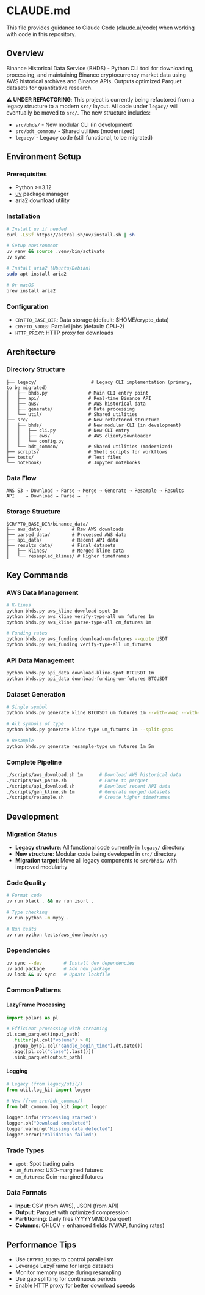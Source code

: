 # CLAUDE.md

This file provides guidance to Claude Code (claude.ai/code) when working with code in this repository.

## Overview

Binance Historical Data Service (BHDS) - Python CLI tool for downloading, processing, and maintaining Binance cryptocurrency market data using AWS historical archives and Binance APIs. Outputs optimized Parquet datasets for quantitative research.

**⚠️ UNDER REFACTORING**: This project is currently being refactored from a legacy structure to a modern `src/` layout. All code under `legacy/` will eventually be moved to `src/`. The new structure includes:
- `src/bhds/` - New modular CLI (in development)
- `src/bdt_common/` - Shared utilities (modernized)
- `legacy/` - Legacy code (still functional, to be migrated)

## Environment Setup

### Prerequisites
- Python >=3.12
- [uv](https://docs.astral.sh/uv/) package manager
- aria2 download utility

### Installation
```bash
# Install uv if needed
curl -LsSf https://astral.sh/uv/install.sh | sh

# Setup environment
uv venv && source .venv/bin/activate
uv sync

# Install aria2 (Ubuntu/Debian)
sudo apt install aria2

# Or macOS
brew install aria2
```

### Configuration
- `CRYPTO_BASE_DIR`: Data storage (default: $HOME/crypto_data)
- `CRYPTO_NJOBS`: Parallel jobs (default: CPU-2)
- `HTTP_PROXY`: HTTP proxy for downloads

## Architecture

### Directory Structure
```
├── legacy/                    # Legacy CLI implementation (primary, to be migrated)
│   ├── bhds.py               # Main CLI entry point
│   ├── api/                  # Real-time Binance API
│   ├── aws/                  # AWS historical data
│   ├── generate/             # Data processing
│   └── util/                 # Shared utilities
├── src/                      # New refactored structure
│   ├── bhds/                 # New modular CLI (in development)
│   │   ├── cli.py            # New CLI entry
│   │   ├── aws/              # AWS client/downloader
│   │   └── config.py
│   └── bdt_common/           # Shared utilities (modernized)
├── scripts/                  # Shell scripts for workflows
├── tests/                    # Test files
└── notebook/                 # Jupyter notebooks
```

### Data Flow
```
AWS S3 → Download → Parse → Merge → Generate → Resample → Results
API    → Download → Parse →  ↑
```

### Storage Structure
```
$CRYPTO_BASE_DIR/binance_data/
├── aws_data/           # Raw AWS downloads
├── parsed_data/        # Processed AWS data
├── api_data/           # Recent API data
├── results_data/       # Final datasets
│   ├── klines/         # Merged kline data
│   └── resampled_klines/ # Higher timeframes
```

## Key Commands

### AWS Data Management
```bash
# K-lines
python bhds.py aws_kline download-spot 1m
python bhds.py aws_kline verify-type-all um_futures 1m
python bhds.py aws_kline parse-type-all cm_futures 1m

# Funding rates
python bhds.py aws_funding download-um-futures --quote USDT
python bhds.py aws_funding verify-type-all um_futures
```

### API Data Management
```bash
python bhds.py api_data download-kline-spot BTCUSDT 1m
python bhds.py api_data download-funding-um-futures BTCUSDT
```

### Dataset Generation
```bash
# Single symbol
python bhds.py generate kline BTCUSDT um_futures 1m --with-vwap --with-funding-rates

# All symbols of type
python bhds.py generate kline-type um_futures 1m --split-gaps

# Resample
python bhds.py generate resample-type um_futures 1m 5m
```

### Complete Pipeline
```bash
./scripts/aws_download.sh 1m      # Download AWS historical data
./scripts/aws_parse.sh            # Parse to parquet
./scripts/api_download.sh         # Download recent API data
./scripts/gen_kline.sh 1m         # Generate merged datasets
./scripts/resample.sh             # Create higher timeframes
```

## Development

### Migration Status
- **Legacy structure**: All functional code currently in `legacy/` directory
- **New structure**: Modular code being developed in `src/` directory
- **Migration target**: Move all legacy components to `src/bhds/` with improved modularity

### Code Quality
```bash
# Format code
uv run black . && uv run isort .

# Type checking
uv run python -m mypy .

# Run tests
uv run python tests/aws_downloader.py
```

### Dependencies
```bash
uv sync --dev        # Install dev dependencies
uv add package       # Add new package
uv lock && uv sync   # Update lockfile
```

### Common Patterns

#### LazyFrame Processing
```python
import polars as pl

# Efficient processing with streaming
pl.scan_parquet(input_path)
  .filter(pl.col("volume") > 0)
  .group_by(pl.col("candle_begin_time").dt.date())
  .agg([pl.col("close").last()])
  .sink_parquet(output_path)
```

#### Logging
```python
# Legacy (from legacy/util/)
from util.log_kit import logger

# New (from src/bdt_common/)
from bdt_common.log_kit import logger

logger.info("Processing started")
logger.ok("Download completed")
logger.warning("Missing data detected")
logger.error("Validation failed")
```

### Trade Types
- `spot`: Spot trading pairs
- `um_futures`: USD-margined futures
- `cm_futures`: Coin-margined futures

### Data Formats
- **Input**: CSV (from AWS), JSON (from API)
- **Output**: Parquet with optimized compression
- **Partitioning**: Daily files (YYYYMMDD.parquet)
- **Columns**: OHLCV + enhanced fields (VWAP, funding rates)

## Performance Tips

- Use `CRYPTO_NJOBS` to control parallelism
- Leverage LazyFrame for large datasets
- Monitor memory usage during resampling
- Use gap splitting for continuous periods
- Enable HTTP proxy for better download speeds